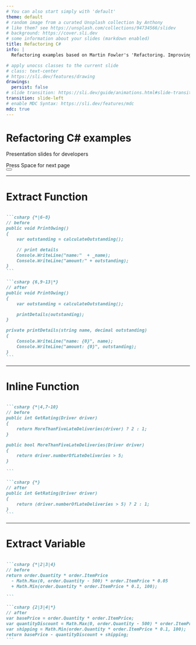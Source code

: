 ```yaml
---
# You can also start simply with 'default'
theme: default
# random image from a curated Unsplash collection by Anthony
# like them? see https://unsplash.com/collections/94734566/slidev
# background: https://cover.sli.dev
# some information about your slides (markdown enabled)
title: Refactoring C#
info: |
  Refactoring examples based on Martin Fowler's 'Refactoring. Improving the design of existing code', 2nd edition, 2019, Pearson Education

# apply unocss classes to the current slide
# class: text-center
# https://sli.dev/features/drawing
drawings:
  persist: false
# slide transition: https://sli.dev/guide/animations.html#slide-transitions
transition: slide-left
# enable MDC Syntax: https://sli.dev/features/mdc
mdc: true
---
```


# Refactoring C# examples

Presentation slides for developers

<div @click="$slidev.nav.next" class="mt-12 py-1" hover:bg="white op-10">
  Press Space for next page <carbon:arrow-right />
</div>

<div class="abs-br m-6 text-xl">
  <button @click="$slidev.nav.openInEditor" title="Open in Editor" class="slidev-icon-btn">
    <carbon:edit />
  </button>
  <a href="https://github.com/flcdrg/csharp-refactoring-slidev" target="_blank" class="slidev-icon-btn">
    <carbon:logo-github />
  </a>
</div>

<!--
The last comment block of each slide will be treated as slide notes. It will be visible and editable in Presenter Mode along with the slide. [Read more in the docs](https://sli.dev/guide/syntax.html#notes)
-->

---

# Extract Function

````md magic-move {lines: true}

```csharp {*|6-8}
// before
public void PrintOwing()
{
    var outstanding = calculateOutstanding();

    // print details
    Console.WriteLine("name:"  + _name);
    Console.WriteLine("amount:" + outstanding);
}
```

```csharp {6,9-13|*}
// after
public void PrintOwing()
{
    var outstanding = calculateOutstanding();

    printDetails(outstanding);
}

private printDetails(string name, decimal outstanding)
{
    Console.WriteLine("name: {0}", name);
    Console.WriteLine("amount: {0}", outstanding);
}
```

````

---

# Inline Function

````md magic-move {lines: true}

```csharp {*|4,7-10}
// before
public int GetRating(Driver driver)
{
    return MoreThanFiveLateDeliveries(driver) ? 2 : 1;
}

public bool MoreThanFiveLateDeliveries(Driver driver)
{
    return driver.numberOfLateDeliveries > 5;
}

```

```csharp {*}
// after
public int GetRating(Driver driver)
{
    return (driver.numberOfLateDeliveries > 5) ? 2 : 1;
}
```

````

---

# Extract Variable

````md magic-move {lines: true}

```csharp {*|2|3|4}
// before
return order.Quantity * order.ItemPrice 
  - Math.Max(0, order.Quantity - 500) * order.ItemPrice * 0.05 
  + Math.Min(order.Quantity * order.ItemPrice * 0.1, 100);

```

```csharp {2|3|4|*}
// after
var basePrice = order.Quantity * order.ItemPrice;
var quantityDiscount = Math.Max(0, order.Quantity - 500) * order.ItemPrice * 0.05;
var shipping = Math.Min(order.Quantity * order.ItemPrice * 0.1, 100);
return basePrice - quantityDiscount + shipping;
```

````

